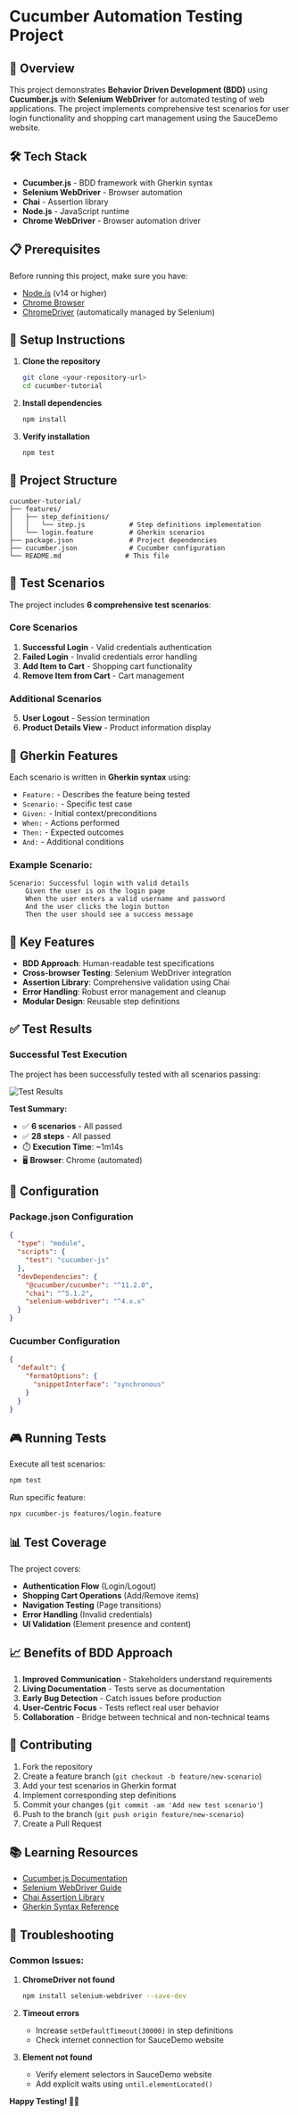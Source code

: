 # Cucumber Automation Testing Project

## 📖 Overview

This project demonstrates **Behavior Driven Development (BDD)** using **Cucumber.js** with **Selenium WebDriver** for automated testing of web applications. The project implements comprehensive test scenarios for user login functionality and shopping cart management using the SauceDemo website.

## 🛠️ Tech Stack

- **Cucumber.js** - BDD framework with Gherkin syntax
- **Selenium WebDriver** - Browser automation
- **Chai** - Assertion library
- **Node.js** - JavaScript runtime
- **Chrome WebDriver** - Browser automation driver

## 📋 Prerequisites

Before running this project, make sure you have:

- [Node.js](https://nodejs.org/) (v14 or higher)
- [Chrome Browser](https://www.google.com/chrome/)
- [ChromeDriver](https://chromedriver.chromium.org/) (automatically managed by Selenium)

## 🚀 Setup Instructions

1. **Clone the repository**
   ```bash
   git clone <your-repository-url>
   cd cucumber-tutorial
   ```

2. **Install dependencies**
   ```bash
   npm install
   ```

3. **Verify installation**
   ```bash
   npm test
   ```

## 📁 Project Structure

```
cucumber-tutorial/
├── features/
│   ├── step_definitions/
│   │   └── step.js           # Step definitions implementation
│   └── login.feature         # Gherkin scenarios
├── package.json              # Project dependencies
├── cucumber.json             # Cucumber configuration
└── README.md                # This file
```

## 🧪 Test Scenarios

The project includes **6 comprehensive test scenarios**:

### Core Scenarios
1. **Successful Login** - Valid credentials authentication
2. **Failed Login** - Invalid credentials error handling
3. **Add Item to Cart** - Shopping cart functionality
4. **Remove Item from Cart** - Cart management

### Additional Scenarios
5. **User Logout** - Session termination
6. **Product Details View** - Product information display

## 📝 Gherkin Features

Each scenario is written in **Gherkin syntax** using:
- `Feature:` - Describes the feature being tested
- `Scenario:` - Specific test case
- `Given:` - Initial context/preconditions
- `When:` - Actions performed
- `Then:` - Expected outcomes
- `And:` - Additional conditions

### Example Scenario:
```gherkin
Scenario: Successful login with valid details
    Given the user is on the login page
    When the user enters a valid username and password
    And the user clicks the login button
    Then the user should see a success message
```

## 🎯 Key Features

- **BDD Approach**: Human-readable test specifications
- **Cross-browser Testing**: Selenium WebDriver integration
- **Assertion Library**: Comprehensive validation using Chai
- **Error Handling**: Robust error management and cleanup
- **Modular Design**: Reusable step definitions

## ✅ Test Results

### Successful Test Execution

The project has been successfully tested with all scenarios passing:

![Test Results](https://github.com/your-username/your-repo/blob/main/test-results-screenshot.png)

**Test Summary:**
- ✅ **6 scenarios** - All passed
- ✅ **28 steps** - All passed  
- ⏱️ **Execution Time**: ~1m14s
- 🖥️ **Browser**: Chrome (automated)

## 🔧 Configuration

### Package.json Configuration
```json
{
  "type": "module",
  "scripts": {
    "test": "cucumber-js"
  },
  "devDependencies": {
    "@cucumber/cucumber": "^11.2.0",
    "chai": "^5.1.2",
    "selenium-webdriver": "^4.x.x"
  }
}
```

### Cucumber Configuration
```json
{
  "default": {
    "formatOptions": {
      "snippetInterface": "synchronous"
    }
  }
}
```

## 🎮 Running Tests

Execute all test scenarios:
```bash
npm test
```

Run specific feature:
```bash
npx cucumber-js features/login.feature
```

## 📊 Test Coverage

The project covers:
- **Authentication Flow** (Login/Logout)
- **Shopping Cart Operations** (Add/Remove items)
- **Navigation Testing** (Page transitions)
- **Error Handling** (Invalid credentials)
- **UI Validation** (Element presence and content)

## 📈 Benefits of BDD Approach

1. **Improved Communication** - Stakeholders understand requirements
2. **Living Documentation** - Tests serve as documentation
3. **Early Bug Detection** - Catch issues before production
4. **User-Centric Focus** - Tests reflect real user behavior
5. **Collaboration** - Bridge between technical and non-technical teams

## 🤝 Contributing

1. Fork the repository
2. Create a feature branch (`git checkout -b feature/new-scenario`)
3. Add your test scenarios in Gherkin format
4. Implement corresponding step definitions
5. Commit your changes (`git commit -am 'Add new test scenario'`)
6. Push to the branch (`git push origin feature/new-scenario`)
7. Create a Pull Request

## 📚 Learning Resources

- [Cucumber.js Documentation](https://cucumber.io/docs/cucumber/)
- [Selenium WebDriver Guide](https://selenium-python.readthedocs.io/)
- [Chai Assertion Library](https://www.chaijs.com/)
- [Gherkin Syntax Reference](https://cucumber.io/docs/gherkin/)

## 🐛 Troubleshooting

### Common Issues:

1. **ChromeDriver not found**
   ```bash
   npm install selenium-webdriver --save-dev
   ```

2. **Timeout errors**
   - Increase `setDefaultTimeout(30000)` in step definitions
   - Check internet connection for SauceDemo website

3. **Element not found**
   - Verify element selectors in SauceDemo website
   - Add explicit waits using `until.elementLocated()`

**Happy Testing! 🧪✨**
